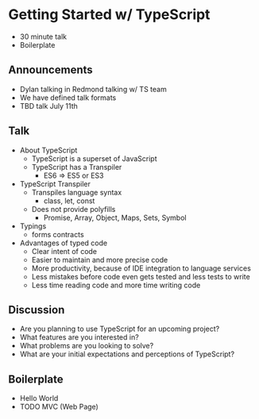 # Getting Started w/ TypeScript

* 30 minute talk
* Boilerplate

## Announcements

* Dylan talking in Redmond talking w/ TS team
* We have defined talk formats
* TBD talk July 11th

## Talk

* About TypeScript
	* TypeScript is a superset of JavaScript
	* TypeScript has a Transpiler
		* ES6 => ES5 or ES3
* TypeScript Transpiler
	* Transpiles language syntax
		* class, let, const
	* Does not provide polyfills
		* Promise, Array, Object, Maps, Sets, Symbol
* Typings
	* forms contracts
* Advantages of typed code
	* Clear intent of code
	* Easier to maintain and more precise code
	* More productivity, because of IDE integration to language services
	* Less mistakes before code even gets tested and less tests to write
	* Less time reading code and more time writing code
	
## Discussion

* Are you planning to use TypeScript for an upcoming project?
* What features are you interested in?
* What problems are you looking to solve?
* What are your initial expectations and perceptions of TypeScript?


## Boilerplate

* Hello World
* TODO MVC (Web Page)
